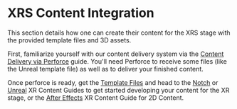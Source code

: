 # XRS Content Integration

This section details how one can create their content for the XRS stage with the provided template files and 3D assets.

First, familiarize yourself with our content delivery system via the [Content Delivery via Perforce](docs/content/perforce.md) guide. You'll need Perforce to receive some files (like the Unreal template file) as well as to deliver your finished content.

Once perforce is ready, get the [Template Files](docs/content/templates.md) and head to the [Notch](docs/content/notch.md) or [Unreal](docs/content/unreal.md) XR Content Guides to get started developing your content for the XR stage, or the [After Effects](docs/content/afterEffects.md) XR Content Guide for 2D Content.
